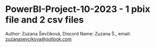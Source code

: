 # PowerBI-Project-10-2023 - 1 pbix file and 2 csv files
Author: Zuzana Ševčíková, Discord Name: Zuzana Š., email: zuzanasevcikova@outlook.com
